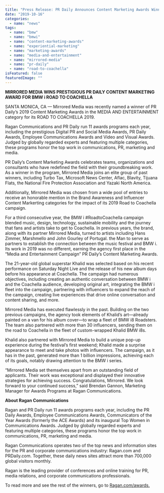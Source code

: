 ```yaml
---
title: "Press Release: PR Daily Announces Content Marketing Awards Winners"
date: "2019-10-16"
categories: 
  - name: "news"
tags: 
  - name: "bmw"
  - name: "bmwi"
  - name: "content-marketing-awards"
  - name: "experiential-marketing"
  - name: "marketing-awards"
  - name: "media-and-entertainment"
  - name: "mirrored-media"
  - name: "pr-daily"
  - name: "road-to-coachella"
isFeatured: false
featuredImage: ""
---
```


**MIRRORED MEDIA WINS PRESTIGIOUS PR DAILY CONTENT MARKETING AWARD FOR BMW i ROAD TO COACHELLA**

SANTA MONICA, CA — Mirrored Media was recently named a winner of PR Daily’s 2019 Content Marketing Awards in the MEDIA AND ENTERTAINMENT category for its ROAD TO COACHELLA 2019.

Ragan Communications and PR Daily run 11 awards programs each year, including the prestigious Digital PR and Social Media Awards, PR Daily Awards, Employee Communications Awards and Video and Visual Awards. Judged by globally regarded experts and featuring multiple categories, these programs honor the top work in communications, PR, marketing and media. 

PR Daily’s Content Marketing Awards celebrates teams, organizations and consultants who have redefined the field with their groundbreaking work. As a winner in the program, Mirrored Media joins an elite group of past winners, including Turbo Tax, Microsoft News Center, Aflac, Blavity, Tijuana Flats, the National Fire Protection Association and Yazaki North America.

Additionally, Mirrored Media was chosen from a wide pool of entries to receive an honorable mention in the Brand Awareness and Influencer Content Markerting categories for the impact of its 2019 Road to Coachella campaign.

For a third consecutive year, the BMW i #RoadtoCoachella campaign blended music, design, technology, sustainable mobility and the journey that fans and artists take to get to Coachella. In previous years, the brand, along with its partner Mirrored Media, turned to artists including Hans Zimmer, Marshmello and John Gourley of Portugal. the Man to serve as partners to establish the connection between the music festival and BMW i. Its work in 2019 was no different, earning the agency first place in the “Media and Entertainment Campaign” PR Daily’s Content Marketing Awards.

The 21-year-old global superstar Khalid was selected based on his recent performance on Saturday Night Live and the release of his new album days before his appearance at Coachella. The campaign had numerous objectives, including creating an authentic conversation between BMW i and the Coachella audience, developing original art, integrating the BMW i fleet into the campaign, partnering with influencers to expand the reach of the campaign, creating live experiences that drive online conversation and content sharing, and more.

Mirrored Media has executed flawlessly in the past. Building on the two previous campaigns, the agency took elements of Khalid’s art—already painted on a van for his album cover—to wrap a fleet of BMW i8 Roadsters. The team also partnered with more than 30 influencers, sending them on the road to Coachella in the fleet of custom-wrapped Khalid BMW i8s.

Khalid also partnered with Mirrored Media to build a unique pop-up experience during the festival’s first weekend; Khalid made a surprise appearance to meet and take photos with influencers. The campaign, as it has in the past, generated more than 1 billion impressions, achieving each of its goals, notably drawing attention to the BMW i series.

“Mirrored Media set themselves apart from an outstanding field of applicants. Their work was exceptional and displayed their innovative strategies for achieving success. Congratulations, Mirrored. We look forward to your continued success,” said Brendan Gannon, Marketing Manager for Awards Programs at Ragan Communications.

**About Ragan Communications**

Ragan and PR Daily run 11 awards programs each year, including the PR Daily Awards, Employee Communications Awards, Communicators of the Year Awards (formerly the ACE Awards) and its inaugural Top Women in Communications Awards. Judged by globally regarded experts and featuring multiple categories, these programs honor the top work in communications, PR, marketing and media. 

Ragan Communications operates two of the top news and information sites for the PR and corporate communications industry: Ragan.com and PRDaily.com. Together, these daily news sites attract more than 700,000 global visitors monthly.

Ragan is the leading provider of conferences and online training for PR, media relations, and corporate communications professionals. 

To read more and see the rest of the winners, go to [Ragan.com/awards.](https://www.ragan.com/awards/content-marketing-awards/2019/winners/)
